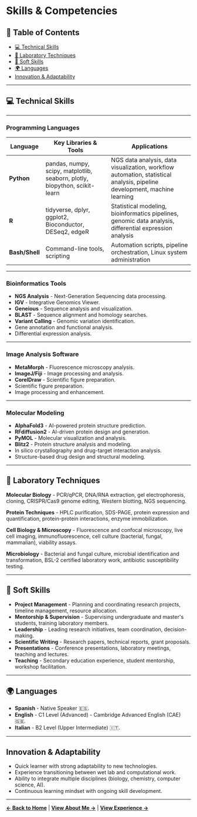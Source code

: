# Skills & Competencies

## 📑 Table of Contents

- [💻 Technical Skills](#-technical-skills)
- [🔬 Laboratory Techniques](#-laboratory-techniques)
- [🧠 Soft Skills](#-soft-skills)
- [🌍 Languages](#-languages)
- [ Innovation & Adaptability](#-innovation--adaptability)

---

## 💻 Technical Skills

---

### Programming Languages

| Language | Key Libraries & Tools | Applications |
|----------|----------------------|--------------|
| **Python** | pandas, numpy, scipy, matplotlib, seaborn, plotly, biopython, scikit-learn | NGS data analysis, data visualization, workflow automation, statistical analysis, pipeline development, machine learning |
| **R** | tidyverse, dplyr, ggplot2, Bioconductor, DESeq2, edgeR | Statistical modeling, bioinformatics pipelines, genomic data analysis, differential expression analysis |
| **Bash/Shell** | Command-line tools, scripting | Automation scripts, pipeline orchestration, Linux system administration |

---

### Bioinformatics Tools

- **NGS Analysis** - Next-Generation Sequencing data processing.
- **IGV** - Integrative Genomics Viewer.
- **Geneious** - Sequence analysis and visualization.
- **BLAST** - Sequence alignment and homology searches.
- **Variant Calling** - Genomic variation identification.
- Gene annotation and functional analysis.
- Differential expression analysis.

---

### Image Analysis Software

- **MetaMorph** - Fluorescence microscopy analysis.
- **ImageJ/Fiji** - Image processing and analysis.
- **CorelDraw** - Scientific figure preparation.
- Scientific figure preparation.
- Image processing and enhancement.

---

### Molecular Modeling

- **AlphaFold3** - AI-powered protein structure prediction.
- **RFdiffusion2** - AI-driven protein design and generation.
- **PyMOL** - Molecular visualization and analysis.
- **Blitz2** - Protein structure analysis and modeling.
- In silico crystallography and drug-target interaction analysis.
- Structure-based drug design and structural modeling.

---

## 🔬 Laboratory Techniques

**Molecular Biology** - PCR/qPCR, DNA/RNA extraction, gel electrophoresis, cloning, CRISPR/Cas9 genome editing, Western blotting, NGS sequencing.

**Protein Techniques** - HPLC purification, SDS-PAGE, protein expression and quantification, protein-protein interactions, enzyme immobilization.

**Cell Biology & Microscopy** - Fluorescence and confocal microscopy, live cell imaging, immunofluorescence, cell culture (bacterial, fungal, mammalian), viability assays.

**Microbiology** - Bacterial and fungal culture, microbial identification and transformation, BSL-2 certified laboratory work, antibiotic susceptibility testing.

---

## 🧠 Soft Skills

- **Project Management** - Planning and coordinating research projects, timeline management, resource allocation.
- **Mentorship & Supervision** - Supervising undergraduate and master's students, training laboratory members.
- **Leadership** - Leading research initiatives, team coordination, decision-making.
- **Scientific Writing** - Research papers, technical reports, grant proposals.
- **Presentations** - Conference presentations, laboratory meetings, teaching and lectures.
- **Teaching** - Secondary education experience, student mentorship, workshop facilitation.

---

## 🌍 Languages

- **Spanish** - Native Speaker 🇪🇸.
- **English** - C1 Level (Advanced) - Cambridge Advanced English (CAE) 🇬🇧.
- **Italian** - B2 Level (Upper Intermediate) 🇮🇹.

---

##  Innovation & Adaptability

- Quick learner with strong adaptability to new technologies.
- Experience transitioning between wet lab and computational work.
- Ability to integrate multiple disciplines (biology, chemistry, computer science, AI).
- Continuous learning mindset with ongoing skill development.

---

**[← Back to Home](../README.md)** | **[View About Me →](./about.md)** | **[View Experience →](./experience.md)**
